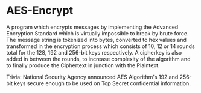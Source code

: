 # AES-Encrypt
A program which encrypts messages by implementing the Advanced Encryption Standard which is virtually impossible to break by brute force.
The message string is tokenized into bytes, converted to hex values and transformed in the encryption process which consists of 10, 12 or 14 rounds total for the 128, 192 and 256-bit keys respectively. A cipherkey is also added in between the rounds, to increase complexity of the algorithm and to finally produce the Ciphertext in junction with the Plaintext.

Trivia: National Security Agency announced AES Algorithm's 192 and 256-bit keys secure enough to be used on Top Secret confidential information. 
